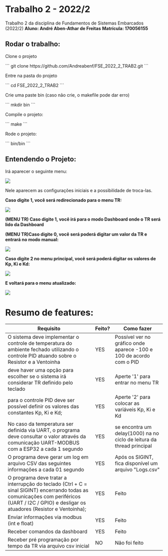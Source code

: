 # Trabalho 2 - 2022/2

Trabalho 2 da disciplina de Fundamentos de Sistemas Embarcados (2022/2)
**Aluno: André Aben-Athar de Freitas**
**Matrícula: 170056155**

## Rodar o trabalho:

<p>
    Clone o projeto
</p>
```
git clone https://github.com/Andreabenf/FSE_2022_2_TRAB2.git
```
<p>
    Entre na pasta do projeto
</p>
```
cd FSE_2022_2_TRAB2
```
<p>
    Crie uma paste bin (caso não crie, o makefile pode dar erro)
</p>
```
mkdir bin
```
<p>
    Compile o projeto:
</p>
```
make
```
<p>
    Rode o projeto:
</p>
```
bin/bin
```

## Entendendo o Projeto:

<p>
    Irá aparecer o seguinte menu:
</p>

![](https://i.imgur.com/b53Tyet.png)
<p>
Nele aparecem as configurações iniciais e a possibilidade de troca-las.

**Caso digite 1, você será redirecionado para o menu TR:**
</p>

![](https://i.imgur.com/UoDbx2M.png)

<p>
    
   **(MENU TR) Caso digite 1, você irá para o modo Dashboard onde o TR será lido da Dashboard**
    
</p>

<p>
    
   **(MENU TR)Caso digite 0, você será poderá digitar um valor da TR e entrará no modo manual:**
    
</p>


![](https://i.imgur.com/lbaug7Q.png)

<p>
    
   **Caso digite 2 no menu principal, você será poderá digitar os valores de Kp, Ki e Kd:**
    
</p>


![](https://i.imgur.com/7eulTj5.png)

<p>
    
   **E voltará para o menu atualizado:**
    
</p>


![](https://i.imgur.com/e5C8Fn7.png)



# Resumo de features:

| Requisito | Feito? | Como fazer |
| -------- | -------- | -------- |
| O sistema deve implementar o controle de temperatura do ambiente fechado utilizando o controle PID atuando sobre o Resistor e a Ventoinha    |  YES    | Possível ver no gráfico onde aparece -100 e 100 de acordo com o PID    |
| deve haver uma opção para escolher se o sistema irá considerar TR definido pelo teclado | YES | Aperte '1' para entrar no menu TR |
| para o controle PID deve ser possível definir os valores das constantes Kp, Ki e Kd; | YES | Aperte '2' para colocar as variáveis Kp, Ki e Kd |
|  No caso da temperatura ser definida via UART, o programa deve consultar o valor através da comunicação UART-MODBUS com a ESP32 a cada 1 segundo | YES | se encontra um delay(1000) na no ciclo de leitura da thread principal |
| O programa deve gerar um log em arquivo CSV das seguintes informações a cada 01 segundo  | YES | Após os SIGINT, fica disponível um arquivo "Logs.csv" |
| O programa deve tratar a interrupção do teclado (Ctrl + C = sinal SIGINT) encerrando todas as comunicações com periféricos (UART / I2C / GPIO) e desligar os atuadores (Resistor e Ventoinha); | YES | Feito |
| Enviar informações via modbus (int e float) | YES | Feito |
| Receber comandos da dashboard | YES | Feito |
| Receber pré programação por tempo da TR via arquivo csv inicial | NO |Não foi feito |

